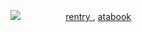 ![](https://files.catbox.moe/5tl6ar.png)
ㅤㅤㅤㅤㅤ [ rentry ](https://rentry.co/Crimeshallbegin) , [ atabook ](kissmarks.atabook.org)
